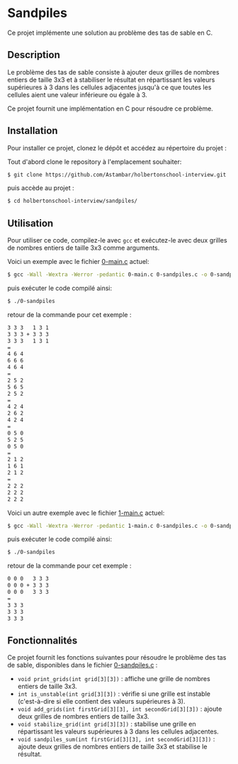 # Sandpiles

Ce projet implémente une solution au problème des tas de sable en C.

## Description

Le problème des tas de sable consiste à ajouter deux grilles de nombres entiers de taille 3x3 et à stabiliser le résultat en répartissant les valeurs supérieures à 3 dans les cellules adjacentes jusqu'à ce que toutes les cellules aient une valeur inférieure ou égale à 3.

Ce projet fournit une implémentation en C pour résoudre ce problème.

## Installation

Pour installer ce projet, clonez le dépôt et accédez au répertoire du projet :

Tout d'abord clone le repository à l'emplacement souhaiter:
```bash
$ git clone https://github.com/Astambar/holbertonschool-interview.git
```
puis accède au projet :
```bash
$ cd holbertonschool-interview/sandpiles/
```

## Utilisation

Pour utiliser ce code, compilez-le avec `gcc` et exécutez-le avec deux grilles de nombres entiers de taille 3x3 comme arguments.

Voici un exemple avec le fichier [0-main.c](./0-main.c) actuel:
```bash
$ gcc -Wall -Wextra -Werror -pedantic 0-main.c 0-sandpiles.c -o 0-sandpiles
```
puis exécuter le code compilé ainsi:
```bash
$ ./0-sandpiles
```
retour de la commande pour cet exemple :
```txt
3 3 3   1 3 1
3 3 3 + 3 3 3
3 3 3   1 3 1
=
4 6 4
6 6 6
4 6 4
=
2 5 2
5 6 5
2 5 2
=
4 2 4
2 6 2
4 2 4
=
0 5 0
5 2 5
0 5 0
=
2 1 2
1 6 1
2 1 2
=
2 2 2
2 2 2
2 2 2
```

Voici un autre exemple avec le fichier [1-main.c](./1-main.c) actuel:
```bash
$ gcc -Wall -Wextra -Werror -pedantic 1-main.c 0-sandpiles.c -o 0-sandpiles
```
puis exécuter le code compilé ainsi:
```bash
$ ./0-sandpiles
```
retour de la commande pour cet exemple :
```txt
0 0 0   3 3 3
0 0 0 + 3 3 3
0 0 0   3 3 3
=
3 3 3
3 3 3
3 3 3
```
## Fonctionnalités

Ce projet fournit les fonctions suivantes pour résoudre le problème des tas de sable, disponibles dans le fichier [0-sandpiles.c](./0-sandpiles.c) :

- `void print_grids(int grid[3][3])` : affiche une grille de nombres entiers de taille 3x3.
- `int is_unstable(int grid[3][3])` : vérifie si une grille est instable (c'est-à-dire si elle contient des valeurs supérieures à 3).
- `void add_grids(int firstGrid[3][3], int secondGrid[3][3])` : ajoute deux grilles de nombres entiers de taille 3x3.
- `void stabilize_grid(int grid[3][3])` : stabilise une grille en répartissant les valeurs supérieures à 3 dans les cellules adjacentes.
- `void sandpiles_sum(int firstGrid[3][3], int secondGrid[3][3])` : ajoute deux grilles de nombres entiers de taille 3x3 et stabilise le résultat.
